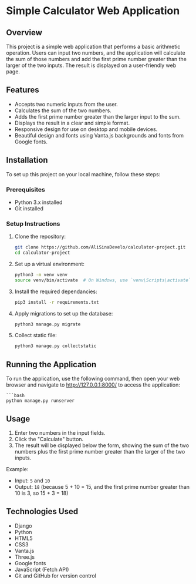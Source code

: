 # Simple Calculator Web Application

## Overview
This project is a simple web application that performs a basic arithmetic operation. Users can input two numbers, and the application will calculate the sum of those numbers and add the first prime number greater than the larger of the two inputs. The result is displayed on a user-friendly web page.

## Features
- Accepts two numeric inputs from the user.
- Calculates the sum of the two numbers.
- Adds the first prime number greater than the larger input to the sum.
- Displays the result in a clear and simple format.
- Responsive design for use on desktop and mobile devices.
- Beautiful design and fonts using Vanta.js backgrounds and fonts from Google fonts.
  
## Installation
To set up this project on your local machine, follow these steps:

### Prerequisites

- Python 3.x installed
- Git installed

### Setup Instructions

1. Clone the repository:

   ```bash
   git clone https://github.com/AliSinaDevelo/calculator-project.git
   cd calculator-project

2. Set up a virtual environment:

    ```bash
    python3 -m venv venv
    source venv/bin/activate  # On Windows, use `venv\Scripts\activate`

3. Install the required dependancies:

    ```bash
    pip3 install -r requirements.txt

4. Apply migrations to set up the database:

    ```bash
    python3 manage.py migrate

5. Collect static file:

    ```bash
    python3 manage.py collectstatic

## Running the Application

To run the application, use the following command, then open your web browser and navigate to http://127.0.0.1:8000/ to access the application:

    ```bash
    python manage.py runserver



## Usage

1. Enter two numbers in the input fields.
2. Click the "Calculate" button.
3. The result will be displayed below the form, showing the sum of the two numbers plus the first prime number greater than the larger of the two inputs.

Example:
- Input: `5` and `10`
- Output: `18` (because 5 + 10 = 15, and the first prime number greater than 10 is 3, so 15 + 3 = 18)

## Technologies Used


- Django 
- Python
- HTML5
- CSS3
- Vanta.js
- Three.js
- Google fonts
- JavaScript (Fetch API)
- Git and GitHub for version control



